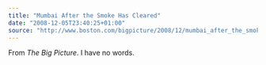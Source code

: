```yaml
---
title: "Mumbai After the Smoke Has Cleared"
date: "2008-12-05T23:40:25+01:00"
source: "http://www.boston.com/bigpicture/2008/12/mumbai_after_the_smoke_has_cle.html"
---
```


From <cite>The Big Picture</cite>. I have no words.

